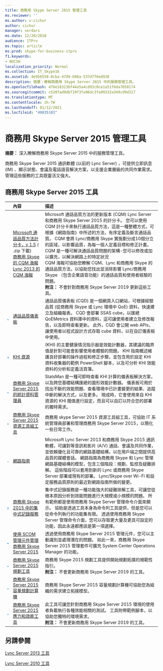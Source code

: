 ```yaml
---
title: 商務用 Skype Server 2015 管理工具
ms.reviewer: ''
ms.author: v-cichur
author: cichur
manager: serdars
ms.date: 12/20/2018
audience: ITPro
ms.topic: article
ms.prod: skype-for-business-itpro
f1.keywords:
- NOCSH
localization_priority: Normal
ms.collection: IT_Skype16
ms.assetid: 4e956558-8cba-47d9-b96a-537d7f6ed938
description: 摘要：瞭解商務用 Skype Server 2015 中的服務管理工具。
ms.openlocfilehash: 478e18323bf44a5a4cd93c0ce1a51f6da7058174
ms.sourcegitcommit: c528fad9db719f3fa96dc3fa99332a349cd9d317
ms.translationtype: MT
ms.contentlocale: zh-TW
ms.lasthandoff: 01/12/2021
ms.locfileid: "49835103"
---
```

# <a name="skype-for-business-server-2015-management-tools"></a>商務用 Skype Server 2015 管理工具
 
**摘要：** 深入瞭解商務用 Skype Server 2015 中的服務管理工具。
  
商務用 Skype Server 2015 通訊軟體 (以前的 Lync Server) ，可提供立即訊息 (IM) 、顯示狀態、會議及電話語音解決方案，以支援企業層級的共同作業需求。 管理這些服務的工具既靈活又強大。 
  
## <a name="skype-for-business-server-2015-tools"></a>商務用 Skype Server 2015 工具

||**內容**|**描述**|
|:-----|:-----|:-----|
||[Microsoft 通話品質方法計分卡，v 1.5](https://go.microsoft.com/fwlink/p/?LinkId=615208) ( .zip 下載)  <br/> [商務用 Skype 的 CQM 海報](https://go.microsoft.com/fwlink/p/?LinkID=617898) <br/> [Lync 2013 的 CQM 海報](https://go.microsoft.com/fwlink/p/?LinkId=391841) <br/> |Microsoft 通話品質方法的更新版本 (CQM) Lync Server 和商務用 Skype Server 2015 的計分卡。 您可以使用 CQM 計分卡來執行通話品質方法，這是一種整體方式，可根據《網路指南》中所述的方法，有序定義及斷言通話品質。 CQM 會將 Lync/商務用 Skype 實施劃分成10個分立的區域，以影響品質，為每一個人定義目標和修正計畫。 CQM 是一種可解決通話品質問題的架構-您可以修改或加以擴充，以解決網路上的特定狀況  <br/> CQM 海報可協助您瞭解 CQM、Lync 和商務用 Skype 的通話品質方法，以協助您找出並消除影響 Lync/商務用 Skype （包含企業語音功能）的通話品質和使用者經驗的問題。  <br/>**附注：** 不會針對商務用 Skype Server 2019 更新這些工具。 |
|![儀表板圖示](../media/144fef0b-3ff0-4298-8b03-978bda9e923b.png)|[通話品質儀表板](https://go.microsoft.com/fwlink/p/?LinkId=534842) <br/> |通話品質儀表板 (CQD) 是一個網頁入口網站，可根據經驗品質 (從商務用 Skype 或 Lync 環境中 QoE) 資料，快速建立及組織報表。 CQD 會部署 SSAS cube，以匯總 QoEMetrics 資料庫中的資料，這可讓使用者建立及修改報告，以及即時查看更新。 此外，CQD 會公開 web APIs，讓使用者以程式設計方式存取 cube 資料，以在自訂儀表板中使用。  <br/> |
|![KHI 圖示](../media/8759b767-b689-4a95-94a5-5b27c5688688.png)|[KHI 資源](https://go.microsoft.com/fwlink/p/?LinkId=534843) <br/> | (KHI) 的主要健康情況指示器是效能計數器，其建議的臨界值是針對可能會影響使用者體驗的問題。 KHI 指南概述維護良好部署的操作過程和修正步驟，並包含用於設定 KHI 資料收集器的範例 PowerShell 腳本，以及可分析 KHI 效能資料的分析和定義活頁簿。  <br/> |
|![儀表板圖示](../media/144fef0b-3ff0-4298-8b03-978bda9e923b.png)|[商務用 Skype Server 2015 的統計資料管理員](statistics-manager/statistics-manager.md) <br/> |StatsMan 是一種可即時查看 KHI 計算的儀表板解決方案，以及跨您基礎結構匯總的圖形效能計數器。 儀表板可用於找出不斷的效能問題、查看環境中已計畫變更的結果、追蹤中斷的解決方式，以及更多。 現成時，它會使用來自 KHI 資源的 KHI 閥值進行設定，而且可以自訂以符合您的部署的獨特需求。  <br/> |
|![儀表板圖示](../media/144fef0b-3ff0-4298-8b03-978bda9e923b.png)|[商務用 Skype Server 2015 資源工具組工具](https://www.microsoft.com/download/details.aspx?id=52631) <br/> |商務用 skype Server 2015 資源工具組工具，可協助 IT 系統管理員部署和管理商務用 Skype Server 2015，以簡化一些日常工作。  <br/> |
|![網狀圖標](../media/c74d45da-b10f-43c9-aa80-b1935f45c3ee.png)|[網路指南](https://go.microsoft.com/fwlink/p/?LinkID=390677) <br/> |Microsoft Lync Server 2013 和商務用 Skype 2015 通訊軟體，可讓對等音訊和影片 (A/V) 通話、會議及共同作業，並依賴優化且可靠的網路基礎結構，以在用戶端之間提供高品質的媒體會話。 網路指南為商務用 Skype 和 Lync 管理網路基礎結構的模型，包含三個階段：規劃、監控及疑難排解。 這些階段可以套用到新的 Lync 或商務用 Skype Server 部署或現有的部署。 Lync/Skype over Wi-Fi 和設定服務品質原則的最近對網路指南所做的變更。  <br/> |
|![剪貼簿圖示](../media/2e0c9c21-cd2a-4db5-8cb7-d2c0b1b159b7.png)|[商務用 Skype 2015 中的集中式記錄服務](centralized-logging-service/centralized-logging-service.md) <br/> |集中式記錄服務是一種功能強大的疑難排解工具，可讓您從根本原因分析到效能問題進行大規模或小規模的問題。 所有範例都是使用商務用 Skype Server 管理命令介面來顯示。 協助是透過工具本身為命令列工具提供，但是您可以從命令列執行的功能集有限。 透過使用商務用 Skype Server 管理命令介面，您可以存取更大量及更具可設定的功能，因此永遠都應該是第一項選擇。  <br/> |
|![SCOM 圖示](../media/3a7601cb-dd2f-4606-8a3b-07c7abdc091a.png)|[使用 SCOM 管理元件管理商務用 Skype Server 2015](use-scom-management-pack/use-scom-management-pack.md) <br/> |透過使用商務用 Skype Server 2015 管理元件，您可以主動識別並處理潛在的問題。 如此一來，商務用 Skype Server 2015 管理套件可擴充 System Center Operations Manager 的功能。  <br/> |
|![儀表板圖示](../media/144fef0b-3ff0-4298-8b03-978bda9e923b.png)|[商務用 Skype Server 2015 規劃工具](planning-tool/planning-tool.md) <br/> |商務用 Skype 2015 規劃工具提供開始規劃拓撲的規範性指引。  <br/> **附注：** 不會更新商務用 Skype Server 2019 的工具。 |
|![儀表板圖示](../media/144fef0b-3ff0-4298-8b03-978bda9e923b.png)|[商務用 Skype Server 2015 容量規劃計算機](capacity-planning-calculator.md) <br/> |商務用 Skype Server 2015 容量規劃計算機可協助您為組織的需求建立拓撲模型。  <br/> |
|![網狀圖標](../media/c74d45da-b10f-43c9-aa80-b1935f45c3ee.png)|[商務用 Skype Server 2015 應力和效能工具](stress-and-performance-tool/stress-and-performance-tool.md) <br/> |此工具可讓您針對商務用 Skype Server 2015 環境的使用者負載執行各種效能相關的測試。 工具附帶範例腳本，以協助您獨特的環境需求。  <br/>**附注：** 不會更新商務用 Skype Server 2019 的工具。 |
   
## <a name="see-also"></a>另請參閱

[Lync Server 2013 工具](https://technet.microsoft.com/library/dn163598%28v=ocs.15%29.aspx)
  
[Lync Server 2010 工具](https://technet.microsoft.com/library/dn145002%28v=ocs.14%29.aspx)
